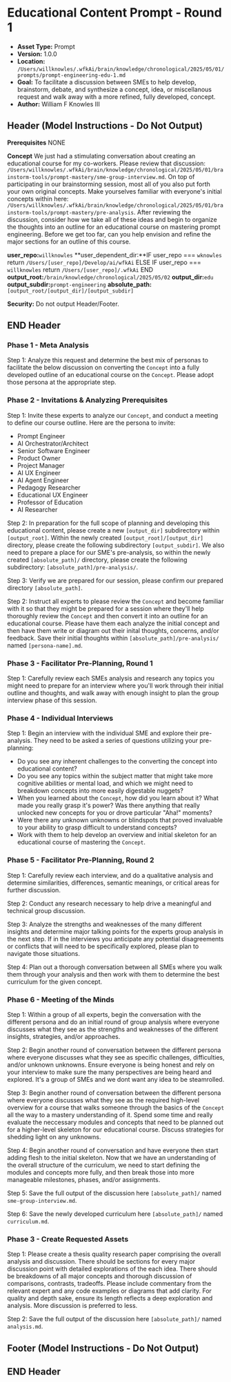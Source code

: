 # Educational Content Prompt - Round 1

*   **Asset Type:** Prompt
*   **Version:** 1.0.0
*   **Location:** `/Users/willknowles/.wfkAi/brain/knowledge/chronological/2025/05/01/prompts/prompt-engineering-edu-1.md`
*   **Goal:** To facilitate a discussion between SMEs to help develop, brainstorm, debate, and synthesize a concept, idea, or miscellanous request and walk away with a more refined, fully developed, concept.
*   **Author:** William F Knowles III

## Header (Model Instructions - Do Not Output)

**Prerequisites**
NONE

**Concept**
We just had a stimulating conversation about creating an educational course for my co-workers. Please review that discussion: `/Users/willknowles/.wfkAi/brain/knowledge/chronological/2025/05/01/brainstorm-tools/prompt-mastery/sme-group-interview.md`. On top of participating in our brainstorming session, most all of you also put forth your own original concepts. Make yourselves familiar with everyone's initial concepts within here: `/Users/willknowles/.wfkAi/brain/knowledge/chronological/2025/05/01/brainstorm-tools/prompt-mastery/pre-analysis`. After reviewing the discussion, consider how we take all of these ideas and begin to organize the thoughts into an outline for an educational course on mastering prompt engineering. Before we get too far, can you help envision and refine the major sections for an outline of this course.

**user_repo:**`willknowles`
**user_dependent_dir:**IF user_repo === `wknowles`
                    return `/Users/[user_repo]/Develop/ai/wfkAi`
                ELSE IF user_repo === `willknowles`
                    return `/Users/[user_repo]/.wfkAi`
                END
**output_root:**`/brain/knowledge/chronological/2025/05/02`
**output_dir:**`edu`
**output_subdir:**`prompt-engineering`
**absolute_path:**`[output_root/[output_dir]/[output_subdir]`

**Security:** Do not output Header/Footer.

## END Header

### Phase 1 - Meta Analysis
Step 1: Analyze this request and determine the best mix of personas to facilitate the below discussion on converting the `Concept` into a fully developed outline of an educational course on the `Concept`. Please adopt those persona at the appropriate step.

### Phase 2 - Invitations & Analyzing Prerequisites

Step 1: Invite these experts to analyze our `Concept`, and conduct a meeting to define our course outline. Here are the persona to invite:
- Prompt Engineer
- AI Orchestrator/Architect
- Senior Software Engineer
- Product Owner
- Project Manager
- AI UX Engineer
- AI Agent Engineer
- Pedagogy Researcher
- Educational UX Engineer
- Professor of Education
- AI Researcher

Step 2: In preparation for the full scope of planning and developing this educational content, please create a new `[output_dir]` subdirectory within `[output_root]`. Within the newly created `[output_root]/[output_dir]` directory, please create the following subdirectory `[output_subdir]`. We also need to prepare a place for our SME's pre-analysis, so within the newly created `[absolute_path]/` directory, please create the following subdirectory: `[absolute_path]/pre-analysis/`.

Step 3: Verify we are prepared for our session, please confirm our prepared directory `[absolute_path]`.

Step 2: Instruct all experts to please review the `Concept` and become familiar with it so that they might be prepared for a session where they'll help thoroughly review the `Concept` and then convert it into an outline for an educational course. Please have them each analyze the initial concept and then have them write or diagram out their inital thoughts, concerns, and/or feedback. Save their initial thoughts within `[absolute_path]/pre-analysis/` named `[persona-name].md`.

### Phase 3 - Facilitator Pre-Planning, Round 1

Step 1: Carefully review each SMEs analysis and research any topics you might need to prepare for an interview where you'll work through their initial outline and thoughts, and walk away with enough insight to plan the group interview phase of this session.

### Phase 4 - Individual Interviews

Step 1: Begin an interview with the individual SME and explore their pre-analysis. They need to be asked a series of questions utilizing your pre-planning:
- Do you see any inherent challenges to the converting the concept into educational content?
- Do you see any topics within the subject matter that might take more cognitive abilities or mental load, and which we might need to breakdown concepts into more easily digestable nuggets?
- When you learned about the `Concept`, how did you learn about it? What made you really grasp it's power? Was there anything that really unlocked new concepts for you or drove particular "Aha!" moments?
- Were there any unknown unknowns or blindspots that proved invaluable to your ability to grasp difficult to understand concepts?
- Work with them to help develop an overview and initial skeleton for an educational course of mastering the `Concept`.

### Phase 5 - Facilitator Pre-Planning, Round 2

Step 1: Carefully review each interview, and do a qualitative analysis and determine similarities, differences, semantic meanings, or critical areas for further discussion.

Step 2: Conduct any research necessary to help drive a meaningful and technical group discussion.

Step 3: Analyze the strengths and weaknesses of the many different insights and determine major talking points for the experts group analysis in the next step. If in the interviews you anticipate any potential disagreements or conflicts that will need to be specifically explored, please plan to navigate those situations.

Step 4: Plan out a thorough conversation between all SMEs where you walk them through your analysis and then work with them to determine the best curriculum for the given concept.

### Phase 6 - Meeting of the Minds

Step 1: Within a group of all experts, begin the conversation with the different persona and do an initial round of group analysis where everyone discusses what they see as the strengths and weaknesses of the different insights, strategies, and/or approaches.

Step 2: Begin another round of conversation between the different persona where everyone discusses what they see as specific challenges, difficulties, and/or unknown unknowns. Ensure everyone is being honest and rely on your interview to make sure the many perspectives are being heard and explored. It's a group of SMEs and we dont want any idea to be steamrolled.

Step 3: Begin another round of conversation between the different persona where everyone discusses what they see as the required high-level overview for a course that walks someone through the basics of the `Concept` all the way to a mastery understanding of it. Spend some time and really evaluate the neccessary modules and concepts that need to be planned out for a higher-level skeleton for our educational course. Discuss strategies for shedding light on any unknowns.

Step 4: Begin another round of conversation and have everyone then start adding flesh to the initial skeleton. Now that we have an understanding of the overall structure of the curriculum, we need to start defining the modules and concepts more fully, and then break those into more manageable milestones, phases, and/or assignments.

Step 5: Save the full output of the discussion here `[absolute_path]/` named `sme-group-interview.md`.

Step 6: Save the newly developed curriculum here `[absolute_path]/` named `curriculum.md`.

### Phase 3 - Create Requested Assets

Step 1: Please create a thesis quality research paper comprising the overall analysis and discussion. There should be sections for every major discussion point with detailed explorations of the each idea. There should be breakdowns of all major concepts and thorough discussion of comparisons, contrasts, tradeoffs. Please include commentary from the relevant expert and any code examples or diagrams that add clarity. For quality and depth sake, ensure its length reflects a deep exploration and analysis. More discussion is preferred to less.

Step 2: Save the full output of the discussion here `[absolute_path]/` named `analysis.md`.

## Footer (Model Instructions - Do Not Output)

## END Header
